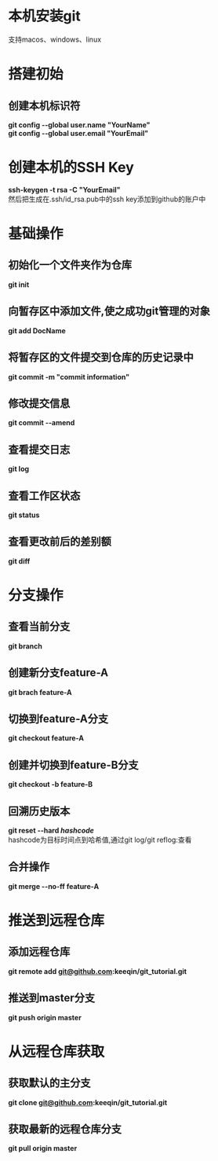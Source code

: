 # 本机安装git
支持macos、windows、linux
# 搭建初始
## 创建本机标识符
**git config --global user.name "YourName"**  
**git config --global user.email "YourEmail"**
# 创建本机的SSH Key
**ssh-keygen -t rsa -C "YourEmail"**  
然后把生成在.ssh/id_rsa.pub中的ssh key添加到github的账户中 
# 基础操作
## 初始化一个文件夹作为仓库
**git init**
## 向暂存区中添加文件,使之成功git管理的对象
**git add DocName**
## 将暂存区的文件提交到仓库的历史记录中
**git commit -m "commit information"**
## 修改提交信息
**git commit --amend**
## 查看提交日志
**git log**
## 查看工作区状态
**git status**
## 查看更改前后的差别额
**git diff**

# 分支操作
## 查看当前分支
**git branch**
## 创建新分支feature-A
**git brach feature-A**
## 切换到feature-A分支
**git checkout feature-A**
## 创建并切换到feature-B分支
**git checkout -b feature-B**
## 回溯历史版本
**git reset --hard _hashcode_**  
hashcode为目标时间点到哈希值,通过git log/git reflog:查看
## 合并操作
**git merge --no-ff feature-A**

# 推送到远程仓库
## 添加远程仓库
**git remote add git@github.com:keeqin/git_tutorial.git**
## 推送到master分支
**git push origin master**

# 从远程仓库获取
## 获取默认的主分支
**git clone git@github.com:keeqin/git_tutorial.git**
## 获取最新的远程仓库分支
**git pull origin master**